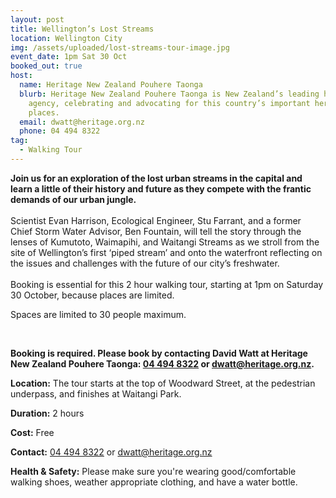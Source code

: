 ```yaml
---
layout: post
title: Wellington’s Lost Streams
location: Wellington City
img: /assets/uploaded/lost-streams-tour-image.jpg
event_date: 1pm Sat 30 Oct
booked_out: true
host:
  name: Heritage New Zealand Pouhere Taonga
  blurb: Heritage New Zealand Pouhere Taonga is New Zealand’s leading heritage
    agency, celebrating and advocating for this country’s important heritage
    places.
  email: dwatt@heritage.org.nz
  phone: 04 494 8322
tag:
  - Walking Tour
---
```

**Join us for an exploration of the lost urban streams in the capital and learn a little of their history and future as they compete with the frantic demands of our urban jungle.**\
\
Scientist Evan Harrison, Ecological Engineer, Stu Farrant, and a former Chief Storm Water Advisor, Ben Fountain, will tell the story through the lenses of Kumutoto, Waimapihi, and Waitangi Streams as we stroll from the site of Wellington’s first ‘piped stream’ and onto the waterfront reflecting on the issues and challenges with the future of our city’s freshwater.\
\
Booking is essential for this 2 hour walking tour, starting at 1pm on Saturday 30 October, because places are limited. 

Spaces are limited to 30 people maximum. 

<br>

**Booking is required. Please book by contacting David Watt at Heritage New Zealand Pouhere Taonga: [04 494 8322](tel:044948322) or [dwatt@heritage.org.nz](mailto:dwatt@heritage.org.nz).**

**Location:** The tour starts at the top of Woodward Street, at the pedestrian underpass, and finishes at Waitangi Park.

**Duration:** 2 hours

**Cost:** Free

**Contact:** [04 494 8322](tel:044948322) or [dwatt@heritage.org.nz](mailto:dwatt@heritage.org.nz)

**Health & Safety:** Please make sure you're wearing good/comfortable walking shoes, weather appropriate clothing, and have a water bottle.
